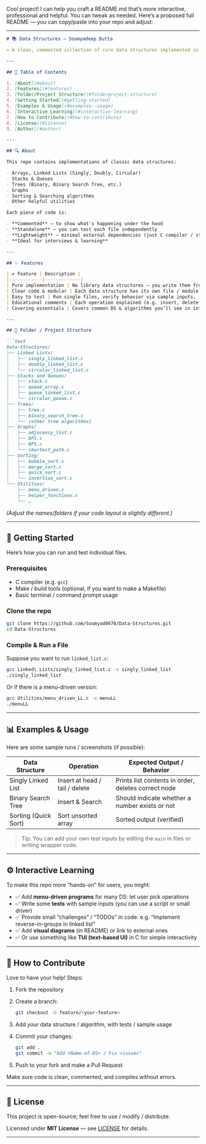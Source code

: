Cool project! I can help you craft a README.md that’s more interactive, professional and helpful. You can tweak as needed. Here’s a proposed full README — you can copy/paste into your repo and adjust:

---

````markdown
# 📚 Data Structures — Soumyadeep Dutta

> A clean, commented collection of core data structures implemented in C (or your chosen language). Great for learning, interview prep & strengthening foundations.

---

## 🚀 Table of Contents

1. [About](#about)  
2. [Features](#features)  
3. [Folder/Project Structure](#folderproject-structure)  
4. [Getting Started](#getting-started)  
5. [Examples & Usage](#examples--usage)  
6. [Interactive Learning](#interactive-learning)  
7. [How to Contribute](#how-to-contribute)  
8. [License](#license)  
9. [Author](#author)

---

## 🔍 About

This repo contains implementations of classic data structures:

- Arrays, Linked Lists (Singly, Doubly, Circular)  
- Stacks & Queues  
- Trees (Binary, Binary Search Tree, etc.)  
- Graphs  
- Sorting & Searching algorithms  
- Other helpful utilities

Each piece of code is:

- **Commented** — to show what's happening under the hood  
- **Standalone** — you can test each file independently  
- **Lightweight** — minimal external dependencies (just C compiler / standard library)  
- **Ideal for interviews & learning**  

---

## ✨ Features

| ✔️ Feature | Description |
|------------|-------------|
| Pure implementation | No library data structures — you write them from scratch. |
| Clear code & modular | Each data structure has its own file / module. |
| Easy to test | Run single files, verify behavior via sample inputs. |
| Educational comments | Each operation explained (e.g. insert, delete, traversal). |
| Covering essentials | Covers common DS & algorithms you’ll see in interviews. |

---

## 📁 Folder / Project Structure

```text
Data-Structures/
├── Linked Lists/
│   ├── singly_linked_list.c
│   ├── doubly_linked_list.c
│   └── circular_linked_list.c
├── Stacks and Queues/
│   ├── stack.c
│   ├── queue_array.c
│   ├── queue_linked_list.c
│   └── circular_queue.c
├── Trees/
│   ├── tree.c
│   ├── binary_search_tree.c
│   └── (other tree algorithms)
├── Graphs/
│   ├── adjacency_list.c
│   ├── DFS.c
│   ├── BFS.c
│   └── shortest_path.c
├── Sorting/
│   ├── bubble_sort.c
│   ├── merge_sort.c
│   ├── quick_sort.c
│   └── insertion_sort.c
└── Utilities/
    ├── menu_driven.c
    ├── helper_functions.c
    └── …
````

*(Adjust the names/folders if your code layout is slightly different.)*

---

## 🧰 Getting Started

Here’s how you can run and test individual files.

### Prerequisites

* C compiler (e.g. `gcc`)
* Make / build tools (optional, if you want to make a Makefile)
* Basic terminal / command prompt usage

### Clone the repo

```bash
git clone https://github.com/Soumyad0670/Data-Structures.git
cd Data-Structures
```

### Compile & Run a File

Suppose you want to run `linked_list.c`:

```bash
gcc Linked\ Lists/singly_linked_list.c -o singly_linked_list
./singly_linked_list
```

Or if there is a menu-driven version:

```bash
gcc Utilities/menu_driven_LL.c -o menuLL
./menuLL
```

---

## 📊 Examples & Usage

Here are some sample runs / screenshots (if possible):

| Data Structure       | Operation                      | Expected Output / Behavior                          |
| -------------------- | ------------------------------ | --------------------------------------------------- |
| Singly Linked List   | Insert at head / tail / delete | Prints list contents in order, deletes correct node |
| Binary Search Tree   | Insert & Search                | Should indicate whether a number exists or not      |
| Sorting (Quick Sort) | Sort unsorted array            | Sorted output (verified)                            |

> Tip: You can add your own test inputs by editing the `main` in files or writing wrapper code.

---

## ⚙️ Interactive Learning

To make this repo more “hands-on” for users, you might:

* ✅ Add **menu-driven programs** for many DS: let user pick operations
* ✅ Write some **tests** with sample inputs (you can use a script or small driver)
* ✅ Provide small “challenges” / “TODOs” in code: e.g. “Implement reverse-in-groups in linked list”
* ✅ Add **visual diagrams** (in README) or link to external ones
* ✅ Or use something like **TUI (text-based UI)** in C for simple interactivity

---

## 🤝 How to Contribute

Love to have your help! Steps:

1. Fork the repository
2. Create a branch:

   ```bash
   git checkout -b feature/<your-feature>
   ```
3. Add your data structure / algorithm, with tests / sample usage
4. Commit your changes:

   ```bash
   git add .
   git commit -m "Add <Name-of-DS> / Fix <issue>"
   ```
5. Push to your fork and make a Pull Request

Make sure code is clean, commented, and compiles without errors.

---

## 📝 License

This project is open-source; feel free to use / modify / distribute.

Licensed under **MIT License** — see [LICENSE](LICENSE) for details.

---
